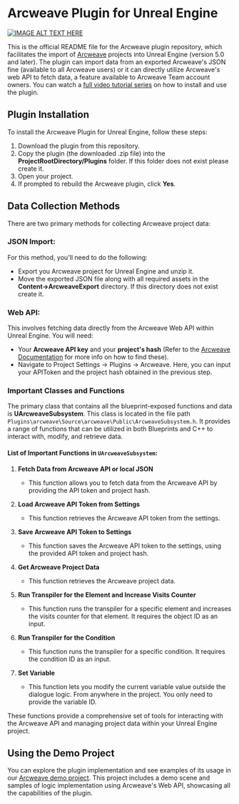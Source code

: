 # Arcweave Plugin for Unreal Engine
[![IMAGE ALT TEXT HERE](https://img.youtube.com/vi/Ws_Cz-IQQYg/0.jpg)](https://www.youtube.com/watch?v=Ws_Cz-IQQYg)

This is the official README file for the Arcweave plugin repository, which facilitates the import of [Arcweave](https://arcweave.com/) projects into Unreal Engine (version 5.0 and later). 
The plugin can import data from an exported Arcweave's JSON fine (available to all Arcweave users) or it can directly utilize Arcweave's web API to fetch data, a feature available to Arcweave Team account owners. You can watch a [full video tutorial series](https://www.youtube.com/playlist?list=PLP2s5PcDiBdYRg0zHpJTuiDVf9JF_inyH) on how to install and use the plugin.

## Plugin Installation

To install the Arcweave Plugin for Unreal Engine, follow these steps:

1. Download the plugin from this repository.
2. Copy the plugin (the downloaded .zip file) into the **ProjectRootDirectory/Plugins** folder. If this folder does not exist please create it.
3. Open your project.
4. If prompted to rebuild the Arcweave plugin, click **Yes**.

## Data Collection Methods
There are two primary methods for collecting Arcweave project data:

### JSON Import: 
For this method, you'll need to do the following: 
- Export you Arcweave project for Unreal Engine and unzip it.
- Move the exported JSON file along with all required assets in the **Content->ArcweaveExport** directory. If this directory does not exist create it.
  
### Web API:
This involves fetching data directly from the Arcweave Web API within Unreal Engine. You will need:

- Your **Arcweave API key** and your **project's hash** (Refer to the [Arcweave Documentation](https://arcweave.com/docs/1.0/api) for more info on how to find these).
- Navigate to Project Settings -> Plugins -> Arcweave. Here, you can input your APIToken and the project hash obtained in the previous step.

### Important Classes and Functions

The primary class that contains all the blueprint-exposed functions and data is **UArcweaveSubsystem**. This class is located in the file path `Plugins\arcweave\Source\arcweave\Public\ArcweaveSubsystem.h`. 
It provides a range of functions that can be utilized in both Blueprints and C++ to interact with, modify, and retrieve data.

#### List of Important Functions in `UArcweaveSubsystem`:

1. **Fetch Data from Arcweave API or local JSON**
   - This function allows you to fetch data from the Arcweave API by providing the API token and project hash.

2. **Load Arcweave API Token from Settings**
   - This function retrieves the Arcweave API token from the settings.

3. **Save Arcweave API Token to Settings**
   - This function saves the Arcweave API token to the settings, using the provided API token and project hash.

4. **Get Arcweave Project Data**
   - This function retrieves the Arcweave project data.

5. **Run Transpiler for the Element and Increase Visits Counter**
   - This function runs the transpiler for a specific element and increases the visits counter for that element. It requires the object ID as an input.

6. **Run Transpiler for the Condition**
   - This function runs the transpiler for a specific condition. It requires the condition ID as an input.

7. **Set Variable**
   - This function lets you modify the current variable value outside the dialogue logic. From anywhere in the project. You only need to provide the variable ID.

These functions provide a comprehensive set of tools for interacting with the Arcweave API and managing project data within your Unreal Engine project.

## Using the Demo Project

You can explore the plugin implementation and see examples of its usage in our [Arcweave demo project](https://github.com/Arcweave/arcweave-unreal-example). 
This project includes a demo scene and samples of logic implementation using Arcweave's Web API, showcasing all the capabilities of the plugin.
